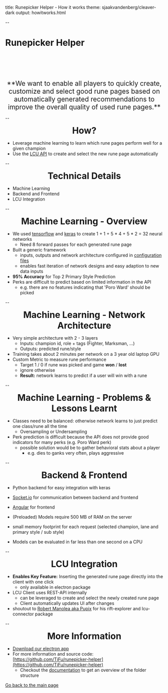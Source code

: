 title: Runepicker Helper - How it works
theme: sjaakvandenberg/cleaver-dark
output: howitworks.html

--

# Runepicker Helper

<div style="text-align:center; margin-top:100px; font-size:150%">
**We want to enable all players to quickly create, customize and select good 
rune pages based on automatically generated recommendations to improve the overall
quality of used rune pages.**
</div>

--

<div style="font-size: 200%; text-align:center"><b>How?</b></div>

* Leverage machine learning to learn which rune pages perform well for a given champion
* Use the [LCU API](https://engineering.riotgames.com/news/architecture-league-client-update) to create and select the new rune page automatically

-- 

<div style="font-size: 200%; text-align:center"><b>Technical Details</b></div>

* Machine Learning
* Backend and Frontend
* LCU Integration

--

<div style="font-size: 200%; text-align:center"><b>Machine Learning - Overview</b></div>

* We used [tensorflow](https://www.tensorflow.org/) and [keras](https://keras.io/) to create 1 + 1 + 5 \* 4 + 5 \* 2 = 32 neural networks
    * Need 8 forward passes for each generated rune page 
* Built a generic framework
    * inputs, outputs and network architecture configured in [configuration files](https://github.com/TiFu/runepicker-helper/tree/master/ml/perks/netconfig)
    * enables fast iteration of network designs and easy adaption to new data inputs
* **95% Accuracy** for Top 2 Primary Style Prediction
* Perks are difficult to predict based on limited information in the API
    * e.g. there are no features indicating that 'Poro Ward' should be picked

-- 

<div style="font-size: 200%; text-align:center"><b>Machine Learning - Network Architecture</b></div>

* Very simple architecture with 2 - 3 layers
    * Inputs: champion id, role + tags (Fighter, Marksman, ...)
    * Outputs: predicted rune/style
* Training takes about 2 minutes per network on a 3 year old laptop GPU
* Custom Metric to measure rune performance 
    * Target 1 / 0 if rune was picked and game **won** / **lost**
    * ignore otherwise
    * **Result:** network learns to predict if a user will win with a rune

--

<div style="font-size: 200%; text-align:center"><b>Machine Learning - Problems & Lessons Learnt</b></div>

* Classes need to be balanced: otherwise network learns to just predict one class/rune all the time
    * Oversampling or Undersampling
* Perk prediction is difficult because the API does not provide good indicators for many perks (e.g. Poro Ward perk)
    * possible solution would be to gather behavioral stats about a player
        * e.g. dies to ganks very often, plays aggressive

--

<div style="font-size: 200%; text-align:center"><b>Backend & Frontend</b></div>

* Python backend for easy integration with keras
* [Socket.io](https://socket.io/) for communication between backend and frontend
* [Angular](https://angular.io/) for frontend


* (Preloaded) Models require 500 MB of RAM on the server
* small memory footprint for each request (selected champion, lane and primary style / sub style)
* Models can be evaluated in far less than one second on a CPU

--

<div style="font-size: 200%; text-align:center"><b>LCU Integration</b></div>

* **Enables Key Feature:** Inserting the generated rune page directly into the client with one click
    * only available in electron package
* LCU Client uses REST-API internally
    * can be leveraged to create and select the newly created rune page
    * Client automatically updates UI after changes
* shoutout to [Robert Manolea aka Pupix](https://github.com/Pupix) for his rift-explorer and lcu-connector package

--

<div style="font-size: 200%; text-align:center"><b>More Information</b></div>

* [Download our electron app](https://github.com/TiFu/runepicker-helper/releases)
* For more information and source code: [https://github.com/TiFu/runepicker-helper](https://github.com/TiFu/runepicker-helper)
    * Checkout the [documentation](https://github.com/TiFu/runepicker-helper/tree/master/documentation) 
      to get an overview of the folder structure

[Go back to the main page](index.html)